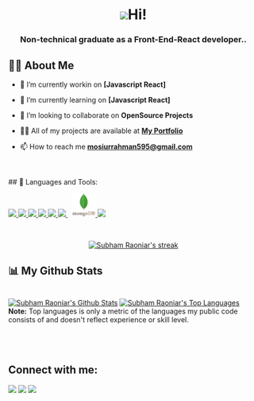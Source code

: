 

<h1 align="center"><img src="https://raw.githubusercontent.com/MartinHeinz/MartinHeinz/master/wave.gif" width="30px">Hi!</h1>
<h3 align="center">Non-technical graduate as a Front-End-React developer..</h3>

## 🙋‍♂️ About Me

- 🔭 I’m currently workin on **[Javascript React]**

 - 🔭 I’m currently learning on **[Javascript React]**

- 👯 I’m looking to collaborate on **OpenSource Projects**

- 👨‍💻 All of my projects are available at **[My Portfolio](https://github.com/MosiurRrahman)**

- 📫 How to reach me **mosiurrahman595@gmail.com**

<br/>
<a href="https://github.com/MosiurRrahman"></a>
<br/>
## 🚀 Languages and Tools:

<p align="left"> 
    <a href="https://reactjs.org/" target="_blank"> <img src="https://img.icons8.com/color/48/000000/react-native.png"/> </a>
    <a href="https://developer.mozilla.org/en-US/docs/Web/JavaScript" target="_blank"> <img src="https://img.icons8.com/color/48/000000/javascript.png"/> </a> 
    <a href="https://www.w3.org/html/" target="_blank"> <img src="https://img.icons8.com/color/48/000000/html-5.png"/> </a> 
    <a href="https://www.w3schools.com/css/" target="_blank"> <img src="https://img.icons8.com/color/48/000000/css3.png"/> </a> 
    <a href="https://getbootstrap.com" target="_blank"> <img src="https://img.icons8.com/color/48/000000/bootstrap.png"/> </a>  
    <a style="padding-right:8px;" href="https://nodejs.org" target="_blank"> <img src="https://img.icons8.com/color/48/000000/nodejs.png"/> </a> 
    <a href="https://www.mongodb.com/" target="_blank"> <img src="https://raw.githubusercontent.com/devicons/devicon/master/icons/mongodb/mongodb-original-wordmark.svg" alt="mongodb" width="48" height="48"/> </a> 
    <a href="https://firebase.google.com/" target="_blank"> <img src="https://img.icons8.com/color/48/000000/firebase.png"/> </a> 
</p>

<!-- [![React Badge](https://img.shields.io/badge/-React-61DBFB?style=for-the-badge&labelColor=black&logo=react&logoColor=61DBFB)](#)  [![Javascript Badge](https://img.shields.io/badge/-Javascript-F0DB4F?style=for-the-badge&labelColor=black&logo=javascript&logoColor=F0DB4F)](#) [![Typescript Badge](https://img.shields.io/badge/-Typescript-007acc?style=for-the-badge&labelColor=black&logo=typescript&logoColor=007acc)](#) [![Nodejs Badge](https://img.shields.io/badge/-Nodejs-3C873A?style=for-the-badge&labelColor=black&logo=node.js&logoColor=3C873A)](#) [![GraphQL Badge](https://img.shields.io/badge/-GraphQl-e535ab?style=for-the-badge&labelColor=black&logo=node.js&logoColor=e535ab)](#) -->
<br/>

<p align="center">
    <a href="https://github.com/MosiurRrahman">
        <img title="🔥 Get streak stats for your profile at git.io/streak-stats" alt="Subham Raoniar's streak" src="https://github-readme-streak-stats.herokuapp.com/?user=MosiurRrahman&theme=black-ice&hide_border=true&stroke=0000&background=060A0CD0"/>
    </a>
</p>

## 📊 My Github Stats

  <br/>
    <a href="https://github.com/MosiurRrahman"><img alt="Subham Raoniar's Github Stats" src="https://github-readme-stats.vercel.app/api?username=MosiurRrahman&show_icons=true&count_private=true&theme=react&hide_border=true&bg_color=0D1117" /></a>
  <a href="https://github.com/MosiurRrahman/github-readme-stats"><img alt="Subham Raoniar's Top Languages" src="https://github-readme-stats.vercel.app/api/top-langs/?username=MosiurRrahman&langs_count=8&count_private=true&layout=compact&theme=react&hide_border=true&bg_color=0D1117" /></a>
  <br/>
  <b>Note:</b> Top languages is only a metric of the languages my public code consists of and doesn't reflect experience or skill level.

<br/>
<br/>



<br/>
<br/>

## Connect with me:

<p align="left">

<a href = "https://www.linkedin.com/in/mosiur-rahman-9b5836177/"><img src="https://img.icons8.com/fluent/48/000000/linkedin.png"/></a>
<a href = "https://twitter.com/MosiurR19827044"><img src="https://img.icons8.com/fluent/48/000000/twitter.png"/></a>
<a href = "https://www.facebook.com/mosiur.rahmah"><img src="https://img.icons8.com/color/48/000000/facebook.png"/></a>

</p>

